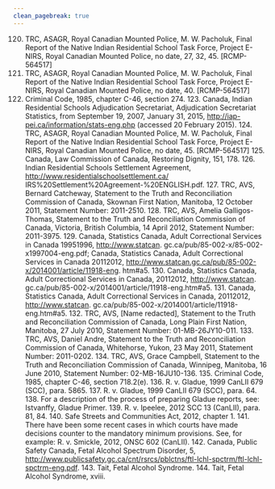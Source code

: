 ```yaml
---
clean_pagebreak: true
---
```


120. TRC, ASAGR, Royal Canadian Mounted Police, M. W. Pacholuk, Final Report of the Native Indian Residential School Task Force, Project E-NIRS, Royal Canadian Mounted Police, no date, 27, 32, 45. [RCMP-564517]
121. TRC, ASAGR, Royal Canadian Mounted Police, M. W. Pacholuk, Final Report of the Native Indian Residential School Task Force, Project E-NIRS, Royal Canadian Mounted Police, no date, 40. [RCMP-564517]
122. Criminal Code, 1985, chapter C-46, section 274. 123. Canada, Indian Residential Schools Adjudication Secretariat, Adjudication Secretariat Statistics,
from September 19, 2007, January 31, 2015, http://iap-pei.ca/information/stats-eng.php (accessed 20 February 2015). 124. TRC, ASAGR, Royal Canadian Mounted Police, M. W. Pacholuk, Final Report of the Native Indian Residential School Task Force, Project E-NIRS, Royal Canadian Mounted Police, no date, 45. [RCMP-564517] 125. Canada, Law Commission of Canada, Restoring Dignity, 151, 178. 126. Indian Residential Schools Settlement Agreement, http://www.residentialschoolsettlement.ca/ IRS%20Settlement%20Agreement-%20ENGLISH.pdf. 127. TRC, AVS, Bernard Catcheway, Statement to the Truth and Reconciliation Commission of Canada, Skownan First Nation, Manitoba, 12 October 2011, Statement Number: 2011-2510. 128. TRC, AVS, Amelia Galligos-Thomas, Statement to the Truth and Reconciliation Commission of Canada, Victoria, British Columbia, 14 April 2012, Statement Number: 2011-3975. 129. Canada, Statistics Canada, Adult Correctional Services in Canada 19951996, http://www.statcan. gc.ca/pub/85-002-x/85-002-x1997004-eng.pdf; Canada, Statistics Canada, Adult Correctional Services in Canada 20112012, http://www.statcan.gc.ca/pub/85-002-x/2014001/article/11918-eng. htm#a5. 130. Canada, Statistics Canada, Adult Correctional Services in Canada, 20112012, http://www.statcan. gc.ca/pub/85-002-x/2014001/article/11918-eng.htm#a5. 131. Canada, Statistics Canada, Adult Correctional Services in Canada, 20112012, http://www.statcan. gc.ca/pub/85-002-x/2014001/article/11918-eng.htm#a5. 132. TRC, AVS, [Name redacted], Statement to the Truth and Reconciliation Commission of Canada, Long Plain First Nation, Manitoba, 27 July 2010, Statement Number: 01-MB-26JY10-011. 133. TRC, AVS, Daniel Andre, Statement to the Truth and Reconciliation Commission of Canada, Whitehorse, Yukon, 23 May 2011, Statement Number: 2011-0202. 134. TRC, AVS, Grace Campbell, Statement to the Truth and Reconciliation Commission of Canada, Winnipeg, Manitoba, 16 June 2010, Statement Number: 02-MB-16JU10-136. 135. Criminal Code, 1985, chapter C-46, section 718.2(e). 136. R. v. Gladue, 1999 CanLII 679 (SCC), para. 5865. 137. R. v. Gladue, 1999 CanLII 679 (SCC), para. 64. 138. For a description of the process of preparing Gladue reports, see: Istvanffy, Gladue Primer. 139. R. v. Ipeelee, 2012 SCC 13 (CanLII), para. 81, 84. 140. Safe Streets and Communities Act, 2012, chapter 1. 141. There have been some recent cases in which courts have made decisions counter to the mandatory minimum provisions. See, for example: R. v. Smickle, 2012, ONSC 602 (CanLII). 142. Canada, Public Safety Canada, Fetal Alcohol Spectrum Disorder, 5, http://www.publicsafety.gc.ca/cnt/rsrcs/pblctns/ftl-lchl-spctrm/ftl-lchl-spctrm-eng.pdf. 143. Tait, Fetal Alcohol Syndrome. 144. Tait, Fetal Alcohol Syndrome, xviii.
